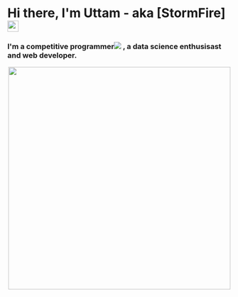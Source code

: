 # Hi there, I'm Uttam - aka [StormFire] <img src="https://media.giphy.com/media/hvRJCLFzcasrR4ia7z/giphy.gif" width="25px">

### I'm a competitive programmer<img src="https://slackmojis.com/emojis/232-java/download"> , a data science enthusisast and web developer.

<p align="center">
    <img src="https://media.giphy.com/media/WOb8EeFziTQNE02WXs/giphy.gif"  width="500px"/>
</p>

<!--
**stormfireuttam/stormfireuttam** is a ✨ _special_ ✨ repository because its `README.md` (this file) appears on your GitHub profile.

Here are some ideas to get you started:

- 🔭 I’m currently working on ...
- 🌱 I’m currently learning ...
- 👯 I’m looking to collaborate on ...
- 🤔 I’m looking for help with ...
- 💬 Ask me about ...
- 📫 How to reach me: ...
- 😄 Pronouns: ...
- ⚡ Fun fact: ...
-->
